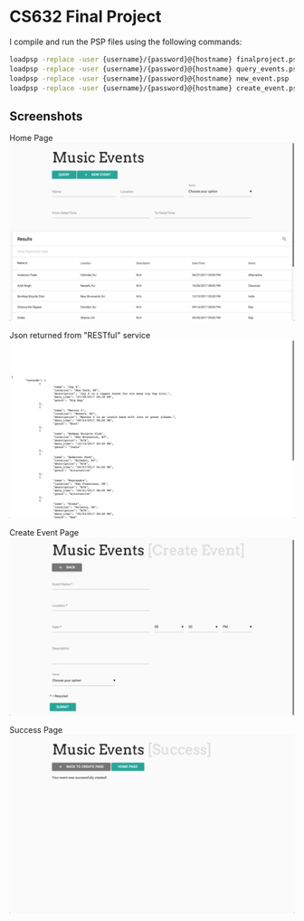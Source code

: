 # CS632 Final Project

I compile and run the PSP files using the following commands:
```bash
loadpsp -replace -user {username}/{password}@{hostname} finalproject.psp
loadpsp -replace -user {username}/{password}@{hostname} query_events.psp
loadpsp -replace -user {username}/{password}@{hostname} new_event.psp
loadpsp -replace -user {username}/{password}@{hostname} create_event.psp
```

## Screenshots
Home Page
![Home Page][1]

Json returned from "RESTful" service
![JSON][2]

Create Event Page
![Create Event][3]

Success Page
![Success Page][4]

[1]: images/HomePage.png
[2]: images/Json.png
[3]: images/CreateEvent.png
[4]: images/SuccessPage.png

